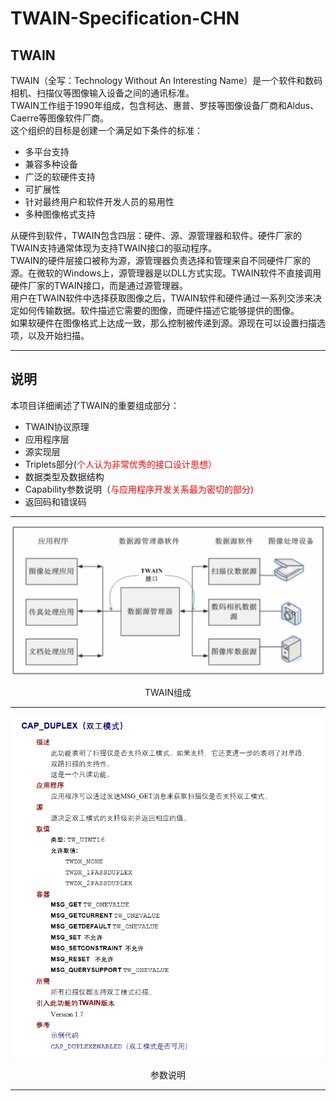 TWAIN-Specification-CHN
===================================================

TWAIN
----------
TWAIN（全写：Technology Without An Interesting Name）是一个软件和数码相机、扫描仪等图像输入设备之间的通讯标准。  
TWAIN工作组于1990年组成，包含柯达、惠普、罗技等图像设备厂商和Aldus、Caerre等图像软件厂商。  
这个组织的目标是创建一个满足如下条件的标准：  

- 多平台支持
- 兼容多种设备
- 广泛的软硬件支持
- 可扩展性
- 针对最终用户和软件开发人员的易用性
- 多种图像格式支持  

从硬件到软件，TWAIN包含四层：硬件、源、源管理器和软件。硬件厂家的TWAIN支持通常体现为支持TWAIN接口的驱动程序。  
TWAIN的硬件层接口被称为源，源管理器负责选择和管理来自不同硬件厂家的源。在微软的Windows上，源管理器是以DLL方式实现。TWAIN软件不直接调用硬件厂家的TWAIN接口，而是通过源管理器。  
用户在TWAIN软件中选择获取图像之后，TWAIN软件和硬件通过一系列交涉来决定如何传输数据。软件描述它需要的图像，而硬件描述它能够提供的图像。  
如果软硬件在图像格式上达成一致，那么控制被传递到源。源现在可以设置扫描选项，以及开始扫描。  

----------
说明
----------
本项目详细阐述了TWAIN的重要组成部分：  

- TWAIN协议原理
- 应用程序层
- 源实现层
- Triplets部分(<font color="red">个人认为非常优秀的接口设计思想）</font>
- 数据类型及数据结构
- Capability参数说明（<font color="red">与应用程序开发关系最为密切的部分)</font>
- 返回码和错误码

----------

![](/specImg/TWAIN.png)
<p align = "center">TWAIN组成</p>

----------
![](specImg/capability.png)
<p align = "center">参数说明</p>

----------
